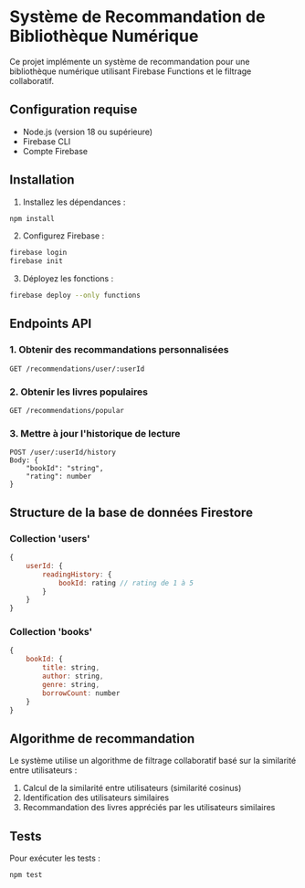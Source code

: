 # Système de Recommandation de Bibliothèque Numérique

Ce projet implémente un système de recommandation pour une bibliothèque numérique utilisant Firebase Functions et le filtrage collaboratif.

## Configuration requise

- Node.js (version 18 ou supérieure)
- Firebase CLI
- Compte Firebase

## Installation

1. Installez les dépendances :
```bash
npm install
```

2. Configurez Firebase :
```bash
firebase login
firebase init
```

3. Déployez les fonctions :
```bash
firebase deploy --only functions
```

## Endpoints API

### 1. Obtenir des recommandations personnalisées
```
GET /recommendations/user/:userId
```

### 2. Obtenir les livres populaires
```
GET /recommendations/popular
```

### 3. Mettre à jour l'historique de lecture
```
POST /user/:userId/history
Body: {
    "bookId": "string",
    "rating": number
}
```

## Structure de la base de données Firestore

### Collection 'users'
```javascript
{
    userId: {
        readingHistory: {
            bookId: rating // rating de 1 à 5
        }
    }
}
```

### Collection 'books'
```javascript
{
    bookId: {
        title: string,
        author: string,
        genre: string,
        borrowCount: number
    }
}
```

## Algorithme de recommandation

Le système utilise un algorithme de filtrage collaboratif basé sur la similarité entre utilisateurs :

1. Calcul de la similarité entre utilisateurs (similarité cosinus)
2. Identification des utilisateurs similaires
3. Recommandation des livres appréciés par les utilisateurs similaires

## Tests

Pour exécuter les tests :
```bash
npm test
```
